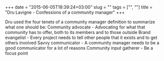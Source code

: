 +++
date = "2015-06-05T18:39:24+03:00"
slug = ""
tags = ["", ""]
title = "Dru Lavigne - Confessions of a community manager"
+++

Dru used the four tenets of a community manager definition to summarize what one
should be: Community advocate - Advocating for what that community has to offer,
both to its members and to those outside Brand evangelist - Every project needs
to tell other people that it exists and to get others involved Savvy
communicator - A community manager needs to be a good communicator for a lot of
reasons Community input gatherer - Be a focus point
